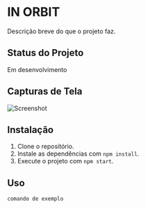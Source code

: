 # IN ORBIT

Descrição breve do que o projeto faz.

## Status do Projeto
Em desenvolvimento

## Capturas de Tela
![Screenshot](link-para-imagem)

## Instalação
1. Clone o repositório.
2. Instale as dependências com `npm install`.
3. Execute o projeto com `npm start`.

## Uso
```bash
comando de exemplo
